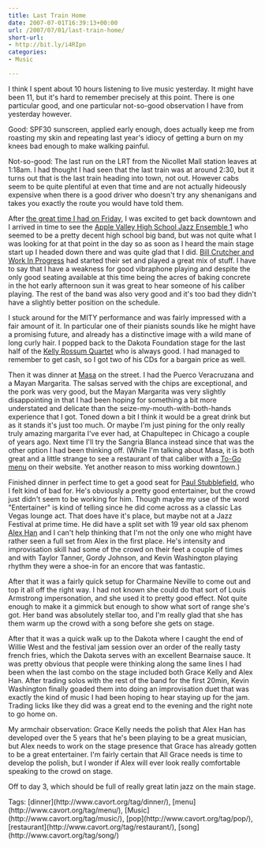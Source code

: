 ```yaml
---
title: Last Train Home
date: 2007-07-01T16:39:13+00:00
url: /2007/07/01/last-train-home/
short-url:
- http://bit.ly/i4RIpn
categories:
- Music

---
```

<div class='microid-mailto+http:sha1:e91c4d6c935b21ef2c5936f3d627c523dff3d493'>

I think I spent about 10 hours listening to live music yesterday. It might have been 11, but it's hard to remember precisely at this point. There is one particular good, and one particular not-so-good observation I have from yesterday however.

Good: SPF30 sunscreen, applied early enough, does actually keep me from roasting my skin and repeating last year's idiocy of getting a burn on my knees bad enough to make walking painful.

Not-so-good: The last run on the LRT from the Nicollet Mall station leaves at 1:18am. I had thought I had seen that the last train was at around 2:30, but it turns out that is the last train heading into town, not out. However cabs seem to be quite plentiful at even that time and are not actually hideously expensive when there is a good driver who doesn't try any shenanigans and takes you exactly the route you would have told them.

After [the great time I had on Friday](http://www.cavort.org/2007/06/30/swing-the-night-away/), I was excited to get back downtown and I arrived in time to see the [Apple Valley High School Jazz Ensemble 1](http://www.isd196.k12.mn.us/avhs/dept/perf_arts/band/) who seemed to be a pretty decent high school big band, but was not quite what I was looking for at that point in the day so as soon as I heard the main stage start up I headed down there and was quite glad that I did. [Bill Crutcher and Work In Progress](http://www.hotsummerjazz.com/artists.html) had started their set and played a great mix of stuff. I have to say that I have a weakness for good vibraphone playing and despite the only good seating available at this time being the acres of baking concrete in the hot early afternoon sun it was great to hear someone of his caliber playing. The rest of the band was also very good and it's too bad they didn't have a slightly better position on the schedule.

I stuck around for the MITY performance and was fairly impressed with a fair amount of it. In particular one of their pianists sounds like he might have a promising future, and already has a distinctive image with a wild mane of long curly hair. I popped back to the Dakota Foundation stage for the last half of the [Kelly Rossum Quartet](http://www.krossum.com) who is always good. I had managed to remember to get cash, so I got two of his CDs for a bargain price as well.

Then it was dinner at [Masa](http://www.masa-restaurant.com) on the street. I had the Puerco Veracruzana and a Mayan Margarita. The salsas served with the chips are exceptional, and the pork was very good, but the Mayan Margarita was very slightly disappointing in that I had been hoping for something a bit more understated and delicate than the seize-my-mouth-with-both-hands experience that I got. Toned down a bit I think it would be a great drink but as it stands it's just too much. Or maybe I'm just pining for the only really truly amazing margarita I've ever had, at Chapultepec in Chicago a couple of years ago. Next time I'll try the Sangria Blanca instead since that was the other option I had been thinking off. (While I'm talking about Masa, it is both great and a little strange to see a restaurant of that caliber with a [To-Go menu](http://www.masa-restaurant.com/Masa_to_go.pdf) on their website. Yet another reason to miss working downtown.)

Finished dinner in perfect time to get a good seat for [Paul Stubblefield](http://www.hotsummerjazz.com/artists.html), who I felt kind of bad for. He's obviously a pretty good entertainer, but the crowd just didn't seem to be working for him. Though maybe my use of the word "Entertainer" is kind of telling since he did come across as a classic Las Vegas lounge act. That does have it's place, but maybe not at a Jazz Festival at prime time. He did have a split set with 19 year old sax phenom [Alex Han](http://www.alexhan.com/) and I can't help thinking that I'm not the only one who might have rather seen a full set from Alex in the first place. He's intensity and improvisation skill had some of the crowd on their feet a couple of times and with Taylor Tanner, Gordy Johnson, and Kevin Washington playing rhythm they were a shoe-in for an encore that was fantastic.

After that it was a fairly quick setup for Charmaine Neville to come out and top it all off the right way. I had not known she could do that sort of Louis Armstrong impersonation, and she used it to pretty good effect. Not quite enough to make it a gimmick but enough to show what sort of range she's got. Her band was absolutely stellar too, and I'm really glad that she has them warm up the crowd with a song before she gets on stage.

After that it was a quick walk up to the Dakota where I caught the end of Willie West and the festival jam session over an order of the really tasty french fries, which the Dakota serves with an excellent Bearnaise sauce. It was pretty obvious that people were thinking along the same lines I had been when the last combo on the stage included both Grace Kelly and Alex Han. After trading solos with the rest of the band for the first 20min, Kevin Washington finally goaded them into doing an improvisation duet that was exactly the kind of music I had been hoping to hear staying up for the jam. Trading licks like they did was a great end to the evening and the right note to go home on.

My armchair observation: Grace Kelly needs the polish that Alex Han has developed over the 5 years that he's been playing to be a great musician, but Alex needs to work on the stage presence that Grace has already gotten to be a great entertainer. I'm fairly certain that All Grace needs is time to develop the polish, but I wonder if Alex will ever look really comfortable speaking to the crowd on stage.

Off to day 3, which should be full of really great latin jazz on the main stage.

</div>

<div class="st-post-tags">
Tags: [dinner](http://www.cavort.org/tag/dinner/), [menu](http://www.cavort.org/tag/menu/), [Music](http://www.cavort.org/tag/music/), [pop](http://www.cavort.org/tag/pop/), [restaurant](http://www.cavort.org/tag/restaurant/), [song](http://www.cavort.org/tag/song/)<br />
</div>